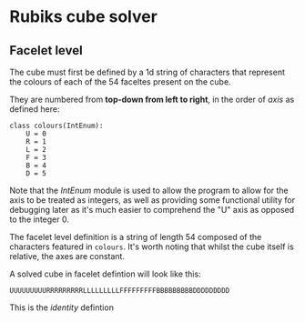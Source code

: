 # Rubiks cube solver 

## Facelet level
The cube must first be defined by a 1d string of characters that represent the colours of each of the 54 faceltes present on the cube.

They are numbered from **top-down from left to right**, in the order of *axis* as defined here:

```
class colours(IntEnum):
    U = 0
    R = 1
    L = 2
    F = 3
    B = 4
    D = 5
```
Note that the *IntEnum* module is used to allow the program to allow for the axis to be treated as integers, as well as providing some functional utility for debugging later as it's much easier to comprehend the "U" axis as opposed to the integer 0.

The facelet level definition is a string of length 54 composed of the characters featured in `colours`. It's worth noting that whilst the cube itself is relative, the axes are constant.

A solved cube in facelet defintion will look like this: 
```
UUUUUUUUURRRRRRRRRLLLLLLLLLFFFFFFFFFBBBBBBBBBDDDDDDDDD
```
This is the *identity* defintion